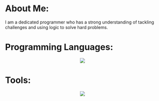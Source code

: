 # About Me:
I am a dedicated programmer who has a strong understanding of tackling challenges and using logic to solve hard problems.

# Programming Languages:
<p align="center"><img src="https://skillicons.dev/icons?i=js,html,css,ts,py,react,nodejs,vue,bash,bun,discordjs,express,git,gradle,md,maven,nix,npm,powershell,regex,selenium,tailwind,yarn&perline=8&theme=light"></p>

# Tools:

<p align='center'><img src="https://skillicons.dev/icons?i=atom,cloudflare,codepen,firebase,git,github,gitlab,heroku,linux,replit,stackoverflow,ubuntu,vercel,visualstudio,vscode,windows&perline=8&theme=light"></p>
